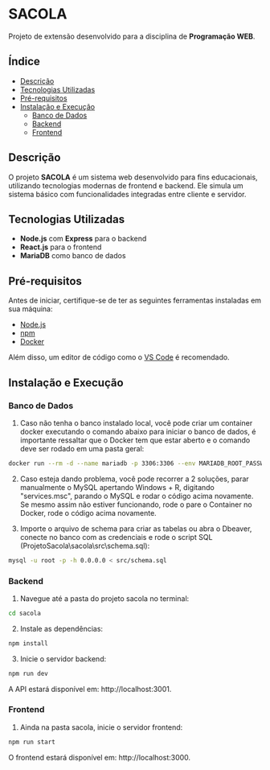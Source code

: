 # SACOLA

Projeto de extensão desenvolvido para a disciplina de **Programação WEB**.

## Índice

- [Descrição](#descrição)
- [Tecnologias Utilizadas](#tecnologias-utilizadas)
- [Pré-requisitos](#pré-requisitos)
- [Instalação e Execução](#instalação-e-execução)
  - [Banco de Dados](#banco-de-dados)
  - [Backend](#backend)
  - [Frontend](#frontend)

## Descrição

O projeto **SACOLA** é um sistema web desenvolvido para fins educacionais, utilizando tecnologias modernas de frontend e backend. Ele simula um sistema básico com funcionalidades integradas entre cliente e servidor.

## Tecnologias Utilizadas

- **Node.js** com **Express** para o backend
- **React.js** para o frontend
- **MariaDB** como banco de dados

## Pré-requisitos

Antes de iniciar, certifique-se de ter as seguintes ferramentas instaladas em sua máquina:

- [Node.js](https://nodejs.org/)
- [npm](https://www.npmjs.com/)
- [Docker](https://www.docker.com/)

Além disso, um editor de código como o [VS Code](https://code.visualstudio.com/) é recomendado.

## Instalação e Execução

### Banco de Dados

1. Caso não tenha o banco instalado local, você pode criar um container docker executando o comando abaixo para iniciar o banco de dados, é importante ressaltar que o Docker tem que estar aberto e o comando deve ser rodado em uma pasta geral:
```bash
docker run --rm -d --name mariadb -p 3306:3306 --env MARIADB_ROOT_PASSWORD=password mariadb:latest
```
2. Caso esteja dando problema, você pode recorrer a 2 soluções, parar manualmente o MySQL apertando Windows + R, digitando "services.msc", parando o MySQL e rodar o código acima novamente. Se mesmo assim não estiver funcionando, rode o pare o Container no Docker, rode o código acima novamente.

3. Importe o arquivo de schema para criar as tabelas ou abra o Dbeaver, conecte no banco com as credenciais e rode o script SQL (ProjetoSacola\sacola\src\schema.sql):

```bash
mysql -u root -p -h 0.0.0.0 < src/schema.sql
```

### Backend

1. Navegue até a pasta do projeto sacola no terminal:
```bash
cd sacola
```
2. Instale as dependências:
```bash
npm install
```
3. Inicie o servidor backend:
```bash
npm run dev
```
A API estará disponível em: http://localhost:3001.

### Frontend

1. Ainda na pasta sacola, inicie o servidor frontend:

```bash
npm run start
```

O frontend estará disponível em: http://localhost:3000.